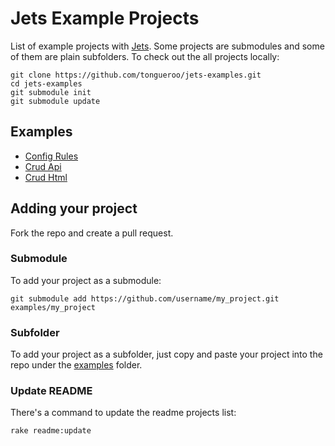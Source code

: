 # Jets Example Projects

List of example projects with [Jets](http://rubyonjets.com/). Some projects are submodules and some of them are plain subfolders. To check out the all projects locally:

    git clone https://github.com/tongueroo/jets-examples.git
    cd jets-examples
    git submodule init
    git submodule update

## Examples

* [Config Rules](https://github.com/tongueroo/jets-example-config-rules)
* [Crud Api](https://github.com/tongueroo/jets-example-crud-api)
* [Crud Html](https://github.com/tongueroo/jets-example-crud-html)

## Adding your project

Fork the repo and create a pull request.

### Submodule

To add your project as a submodule:

    git submodule add https://github.com/username/my_project.git examples/my_project

### Subfolder

To add your project as a subfolder, just copy and paste your project into the repo under the [examples](examples) folder.

### Update README

There's a command to update the readme projects list:

    rake readme:update
